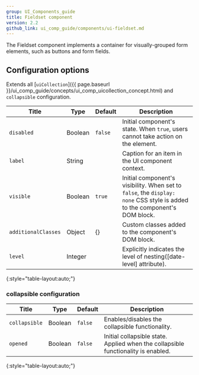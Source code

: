 ```yaml
---
group: UI_Components_guide
title: Fieldset сomponent
version: 2.2
github_link: ui_comp_guide/components/ui-fieldset.md
---
```


The Fieldset component implements a container for visually-grouped form elements, such as buttons and form fields.

## Configuration options

Extends all [`uiCollection`]({{ page.baseurl }}/ui_comp_guide/concepts/ui_comp_uicollection_concept.html) and `collapsible` configuration.


| Title               | Type    | Default | Description                                                                                                               |
| ------------------- | ------- | ------- | ------------------------------------------------------------------------------------------------------------------------- |
| `disabled`          | Boolean | `false` | Initial component's state. When `true`, users cannot take action on the element.                                          |
| `label`             | String  |         | Caption for an item in the UI component context.                                                                          |
| `visible`           | Boolean | `true`  | Initial component's visibility. When set to `false`, the `display: none` CSS style is added to the component's DOM block. |
| `additionalClasses` | Object  | {}      | Custom classes added to the component's DOM block.                                                                        |
| `level`             | Integer |         | Explicitly indicates the level of nesting([date-level] attribute).                                                        |
{:style="table-layout:auto;"}

### collapsible configuration

| Title         | Type    | Default | Description                                                                       |
| ------------- | ------- | ------- | --------------------------------------------------------------------------------- |
| `collapsible` | Boolean | `false` | Enables/disables the collapsible functionality.                                   |
| `opened`      | Boolean | `false` | Initial collapsible state. Applied when the collapsible functionality is enabled. |
{:style="table-layout:auto;"}

[`Magento/Ui/Component/Form/Fieldset.php`]: https://github.com/magento/magento2/blob/{{page.guide_version}}-develop/app/code/Magento/Ui/Component/Form/Fieldset.php
[`Magento/Ui/view/base/web/js/form/components/fieldset.js`]: https://github.com/magento/magento2/blob/{{page.guide_version}}-develop/app/code/Magento/Ui/view/base/web/js/form/components/fieldset.js
[`Magento/Ui/view/base/web/templates/form/fieldset.html`]: https://github.com/magento/magento2/blob/{{page.guide_version}}-develop/app/code/Magento/Ui/view/base/web/templates/form/fieldset.html 
[`Magento/Ui/view/base/ui_component/etc/definition/fieldset.xsd`]: https://github.com/magento/magento2/blob/{{page.guide_version}}-develop/app/code/Magento/Ui/view/base/ui_component/etc/definition/fieldset.xsd